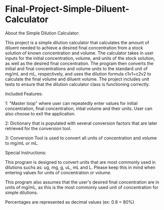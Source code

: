 # Final-Project-Simple-Diluent-Calculator
About the Simple Dilution Calculator:

This project is a simple dilution calculator that calculates the amount of diluent needed to achieve a desired final concentration from a stock solution of known concentration and volume. The calculator takes in user inputs for the initial concentration, volume, and units of the stock solution, as well as the desired final concentration. The program then converts the initial and final concentrations and volume units to the standard unit of mg/mL and mL, respectively, and uses the dilution formula c1v1=c2v2 to calculate the final volume and diluent volume. The project includes unit tests to ensure that the dilution calculator class is functioning correctly.

Included Features:

1: "Master loop" where user can repeatedly enter values for initial concentration, final concentration, intial volume and their units. User can also choose to exit the application.

2: Dictionary that is populated with several conversion factors that are later retrieved for the conversion tool.

3: Conversion Tool is used to convert all units of concentration and volume to mg/mL or mL.

Special Instructions:

This program is designed to convert units that are most commonly used in dilutions suchs as: ug, mg, g, uL, mL and L. Please keep this in mind when entering values for units of concentration or volume.

This program also assumes that the user's desired final concentration are in units of mg/mL, as this is the most commonly used unit of concentration for simple dilutions.

Percentages are represented as decimal values (ex: 0.8 = 80%)